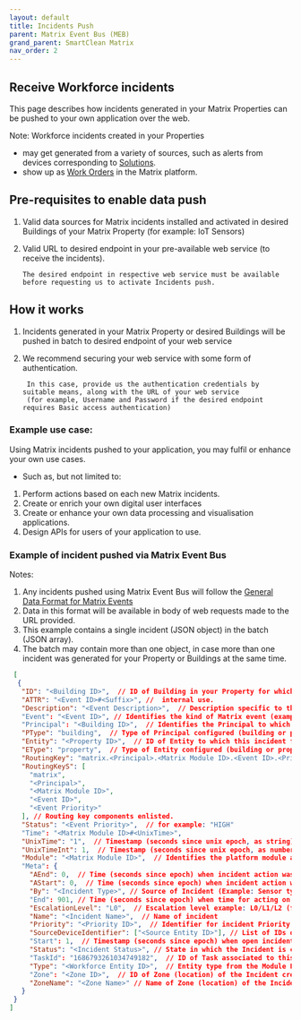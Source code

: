 ```yaml
---
layout: default
title: Incidents Push
parent: Matrix Event Bus (MEB)
grand_parent: SmartClean Matrix
nav_order: 2
---
```


## Receive Workforce incidents
This page describes how incidents generated in your Matrix Properties can be pushed to your own application over the web.

Note: Workforce incidents created in your Properties 
- may get generated from a variety of sources, such as alerts from devices corresponding to [Solutions](/vcs_solutions.html).
- show up as [Work Orders](/workorders.html) in the Matrix platform.


## Pre-requisites to enable data push
1. Valid data sources for Matrix incidents installed and activated in desired Buildings of your Matrix Property (for example: IoT Sensors)
2. Valid URL to desired endpoint in your pre-available web service (to receive the incidents).

       The desired endpoint in respective web service must be available before requesting us to activate Incidents push.


## How it works
1. Incidents generated in your Matrix Property or desired Buildings will be pushed in batch to desired endpoint of your web service

2. We recommend securing your web service with some form of authentication. 

        In this case, provide us the authentication credentials by suitable means, along with the URL of your web service
        (for example, Username and Password if the desired endpoint requires Basic access authentication)
   

### Example use case:
Using Matrix incidents pushed to your application, you may fulfil or enhance your own use cases.
- Such as, but not limited to:
1. Perform actions based on each new Matrix incidents.
2. Create or enrich your own digital user interfaces
3. Create or enhance your own data processing and visualisation applications.
4. Design APIs for users of your application to use.


### Example of incident pushed via Matrix Event Bus

Notes: 
1. Any incidents pushed using Matrix Event Bus will follow the [General Data Format for Matrix Events](/eventBusCore.html)
2. Data in this format will be available in body of web requests made to the URL provided.
3. This example contains a single incident (JSON object) in the batch (JSON array).
4. The batch may contain more than one object, in case more than one incident was generated for your Property or Buildings at the same time.

 ```json
  [
   {
    "ID": "<Building ID>",  // ID of Building in your Property for which this Incident created.
    "ATTR": "<Event ID>#<Suffix>", //  internal use.
    "Description": "<Event Description>",  // Description specific to this event (example: a comment describing the Incident)
    "Event": "<Event ID>", // Identifies the kind of Matrix event (example: "INCIDENT_CREATED_OPEN" means new open incident created)
    "Principal": "<Building ID>",  // Identifies the Principal to which this Entity belongs (i.e., ID of "PType")
    "PType": "building",  // Type of Principal configured (building or property)
    "Entity": "<Property ID>",  // ID of Entity to which this incident for (i.e., ID of "EType")
    "EType": "property",  // Type of Entity configured (building or property)
    "RoutingKey": "matrix.<Principal>.<Matrix Module ID>.<Event ID>.<Priority>",  // "." separated identifiers for this event.
    "RoutingKeyS": [
      "matrix",
      "<Principal>",
      "<Matrix Module ID>",
      "<Event ID>",
      "<Event Priority>"
    ], // Routing key components enlisted.
    "Status": "<Event Priority>",  // for example: "HIGH"
    "Time": "<Matrix Module ID>#<UnixTime>",
    "UnixTime": "1",  // Timestamp (seconds since unix epoch, as string)
    "UnixTimeInt": 1,  // Timestamp (seconds since unix epoch, as number)
    "Module": "<Matrix Module ID>",  // Identifies the platform module associated with creation of this Incident, example: "scworkforcemanagement" for incidents assignable to workforce members.
    "Meta": {
      "AEnd": 0,  // Time (seconds since epoch) when incident action was completed (applies to Assigned Incidents)
      "AStart": 0,  // Time (seconds since epoch) when incident action was started (applies to Assigned Incidents)
      "By": "<Incident Type>", // Source of Incident (Example: Sensor type)
      "End": 901, // Time (seconds since epoch) when time for acting on incident is over (i.e. incident reached its due time)
      "EscalationLevel": "L0",  // Escalation level example: L0/L1/L2 (for more, refer to page on Escalation Policy)
      "Name": "<Incident Name>",  // Name of incident
      "Priority": "<Priority ID>",  // Identifier for incident Priority (eg "H" for "HIGH", "L" for "LOW" etc.)
      "SourceDeviceIdentifier": ["<Source Entity ID>"], // List of IDs of Sources creating this Incident (example: Alias IDs of Sensors)
      "Start": 1,  // Timestamp (seconds since epoch) when open incident was created (or assigned, if it was assigned to your workforce)
      "Status": "<Incident Status>", // State in which the Incident is currently in for example: "NOT_ASSIGNED" / "ASSIGNED" etc.
      "TaskId": "1686793261034749182",  // ID of Task associated to this Incident
      "Type": "<Workforce Entity ID>",  // Entity type from the Module For example: "INCIDENT" or "TASK" (for scworkforcemanagement module)
      "Zone": "<Zone ID>",  // ID of Zone (location) of the Incident creating source.
      "ZoneName": "<Zone Name>" // Name of Zone (location) of the Incident creating source.
    }
  }
]
 ```